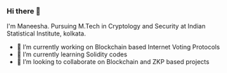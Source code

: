 ### Hi there 👋
I'm Maneesha. Pursuing M.Tech in Cryptology and Security at Indian Statistical Institute, kolkata. 

- 🔭 I’m currently working on Blockchain based Internet Voting Protocols
- 🌱 I’m currently learning Solidity codes
- 👯 I’m looking to collaborate on Blockchain and ZKP based projects
